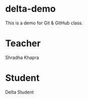 # delta-demo
This is a demo for Git &amp; GitHub class.

# Teacher 
Shradha Khapra

# Student 
Delta Student
